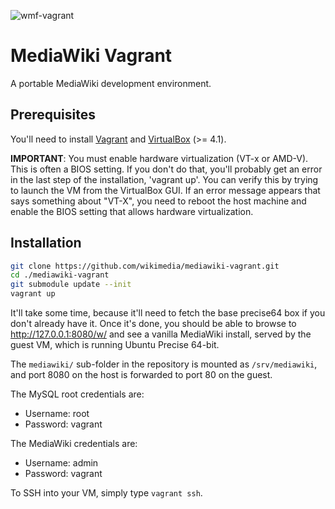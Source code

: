 ![wmf-vagrant](https://raw.github.com/wikimedia/wmf-vagrant/master/modules/mediawiki/files/vagrant-wmf-logo.png)


MediaWiki Vagrant
=================

A portable MediaWiki development environment.


## Prerequisites ##

You'll need to install [Vagrant](http://vagrantup.com/v1/docs/getting-started/index.html) and [VirtualBox](https://www.virtualbox.org/wiki/Downloads) (>= 4.1).

**IMPORTANT**: You must enable hardware virtualization (VT-x or AMD-V).  This
is often a BIOS setting. If you don't do that, you'll probably get an error in
the last step of the installation, 'vagrant up'. You can verify this by trying
to launch the VM from the VirtualBox GUI. If an error message appears that says
something about "VT-X", you need to reboot the host machine and enable the BIOS
setting that allows hardware virtualization.

## Installation ##

```bash
git clone https://github.com/wikimedia/mediawiki-vagrant.git
cd ./mediawiki-vagrant
git submodule update --init
vagrant up
```

It'll take some time, because it'll need to fetch the base precise64 box if you
don't already have it. Once it's done, you should be able to browse to
http://127.0.0.1:8080/w/ and see a vanilla MediaWiki install, served by the guest
VM, which is running Ubuntu Precise 64-bit.

The `mediawiki/` sub-folder in the repository is mounted as `/srv/mediawiki`,
and port 8080 on the host is forwarded to port 80 on the guest.

The MySQL root credentials are:

* Username: root
* Password: vagrant

The MediaWiki credentials are:

* Username: admin
* Password: vagrant

To SSH into your VM, simply type `vagrant ssh`.

